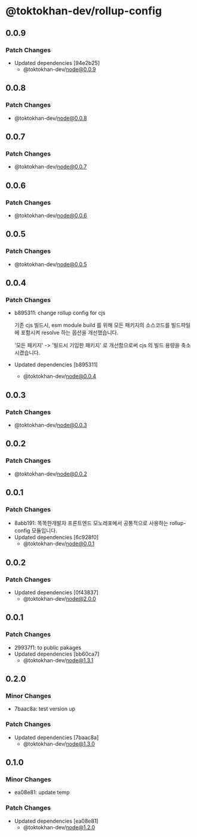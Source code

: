 # @toktokhan-dev/rollup-config

## 0.0.9

### Patch Changes

- Updated dependencies [94e2b25]
  - @toktokhan-dev/node@0.0.9

## 0.0.8

### Patch Changes

- @toktokhan-dev/node@0.0.8

## 0.0.7

### Patch Changes

- @toktokhan-dev/node@0.0.7

## 0.0.6

### Patch Changes

- @toktokhan-dev/node@0.0.6

## 0.0.5

### Patch Changes

- @toktokhan-dev/node@0.0.5

## 0.0.4

### Patch Changes

- b895311: change rollup config for cjs

  기존 cjs 빌드시, esm module build 를 위해 모든 패키지의 소스코드를 빌드파일에 포함시켜 resolve 하는 옵션을 개선했습니다.

  '모든 패키지' -> '빌드시 기입한 패키지' 로 개선함으로써 cjs 의 빌드 용량을 축소 시켰습니다.

- Updated dependencies [b895311]
  - @toktokhan-dev/node@0.0.4

## 0.0.3

### Patch Changes

- @toktokhan-dev/node@0.0.3

## 0.0.2

### Patch Changes

- @toktokhan-dev/node@0.0.2

## 0.0.1

### Patch Changes

- 8abb191: 똑똑한개발자 프론트엔드 모노레포에서 공통적으로 사용하는 rollup-config 모듈입니다.
- Updated dependencies [6c928f0]
  - @toktokhan-dev/node@0.0.1

## 0.0.2

### Patch Changes

- Updated dependencies [0f43837]
  - @toktokhan-dev/node@2.0.0

## 0.0.1

### Patch Changes

- 29937f1: to public pakages
- Updated dependencies [bb60ca7]
  - @toktokhan-dev/node@1.3.1

## 0.2.0

### Minor Changes

- 7baac8a: test version up

### Patch Changes

- Updated dependencies [7baac8a]
  - @toktokhan-dev/node@1.3.0

## 0.1.0

### Minor Changes

- ea08e81: update temp

### Patch Changes

- Updated dependencies [ea08e81]
  - @toktokhan-dev/node@1.2.0
